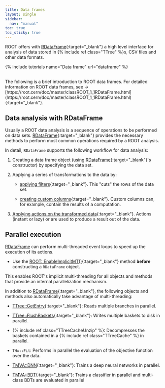 ```yaml
---
title: Data frames
layout: single
sidebar:
  nav: "manual"
toc: true
toc_sticky: true
---
```

ROOT offers with [RDataFrame](https://root.cern/doc/master/classROOT_1_1RDataFrame.html){:target="_blank"}
a high level interface for analysis of data stored in
{% include ref class="TTree" %}s, CSV files and other data formats.

{% include tutorials name="Data frame" url="dataframe" %}

<br>
The following is a brief introduction to ROOT data frames. For detailed information on ROOT data frames, see → [https://root.cern/doc/master/classROOT_1_1RDataFrame.html](https://root.cern/doc/master/classROOT_1_1RDataFrame.html){:target="_blank"}.

## Data analysis with RDataFrame

Usually a ROOT data analysis is a sequence of operations to be performed on data sets. [RDataFrame](https://root.cern/doc/master/classROOT_1_1RDataFrame.html){:target="_blank"} provides the necessary methods to perform most common operations required by a ROOT analysis.

In detail, `RDataFrame` supports the following workflow for data analysis:

1. Creating a data frame object (using [RDataFrame](https://root.cern/doc/master/classROOT_1_1RDataFrame.html){:target="_blank"}'s constructor) by specifying the data set.

2. Applying a series of transformations to the data by:

   - [applying filters](https://root.cern/doc/master/classROOT_1_1RDataFrame.html#transformations){:target="_blank"}. This "cuts" the rows of the data set.

   - [creating custom columns](https://root.cern/doc/master/classROOT_1_1RDataFrame.html#transformations){:target="_blank"}. Custom columns can, for example, contain the results of a computation.

3. [Applying actions on the transformed data](https://root.cern/doc/master/classROOT_1_1RDataFrame.html#actions){:target="_blank"}. Actions (instant or lazy) or are used to produce a result out of the data.


## Parallel execution

[RDataFrame](https://root.cern/doc/master/classROOT_1_1RDataFrame.html) can perform multi-threaded event loops to speed up the execution of its actions.

- Use the [ROOT::EnableImplicitMT()](https://root.cern/doc/master/namespaceROOT.html#a06f2b8b216b615e5abbc872c9feff40f){:target="_blank"} method **before** constructing a `RDataFrame` object.

This enables ROOT's implicit multi-threading for all objects and methods that provide an internal parallelization mechanism.

In addition to [RDataFrame](https://root.cern/doc/master/classROOT_1_1RDataFrame.html){:target="_blank"}, the following objects and methods also automatically take advantage of multi-threading:

- [TTree::GetEntry](https://root.cern/doc/master/classTTree.html#a9fc48df5560fce1a2d63ecd1ac5b40cb){:target="_blank"}: Reads multiple branches in parallel.

- [TTree::FlushBaskets](https://root.cern/doc/master/classTTree.html#a2c67417486903b12f1149f97ca47525f){:target="_blank"}: Writes multiple baskets to disk in parallel.

- {% include ref class="TTreeCacheUnzip" %}: Decompresses the baskets contained in a {% include ref class="TTreeCache" %} in parallel.

- `THx::Fit`: Performs in parallel the evaluation of the objective function over the data.

- [TMVA::DNN](https://root.cern/doc/master/namespaceTMVA_1_1DNN.html){:target="_blank"}: Trains a deep neural networks in parallel.

- [TMVA::BDT](https://root.cern/doc/master/namespaceTMVA.html#aa80d9b85c1bb794248940dd499e132b4){:target="_blank"}: Trains a classifier in parallel and multi-class BDTs are evaluated in parallel
